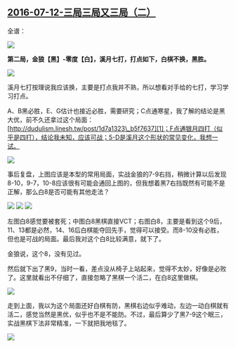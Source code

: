 ## [2016-07-12-三局三局又三局（二）][0]

全谱：  

![](http://imglf0.ph.126.net/0TSsLaHQMfhoNF4IztpFoQ==/6631615322489988465.png)  

**第二局，金狼【黑】-零度【白】，溪月七打，打点如下，白棋不换，黑胜。**  

![](http://imglf2.ph.126.net/QMk4Qk_tcFPwYyU2r0Kq9A==/6631528461071396138.jpg)  

溪月七打按理说我应该换，主要是打点我并不熟，所以想看对手给的七打，学习学习打点。

A、B黑必胜，E、G估计也接近必胜，需要研究；C点通寒星，我了解的结论是黑大优，前不久还拿过这个局面：[http://dudulism.linesh.tw/post/1d7a1323\_b5f7637][1]；F点通银月四打（似乎是四打），结论我未知，应该可战；5-D是溪月这个形状的常见变化，我想一试。

![](http://imglf0.ph.126.net/IcDkBE4EihPos3WH8awF6A==/6631526262048140670.jpg)  

事后复盘，上图应该是本型的常用局面，实战金狼的7-9右挡，稍微计算以后发现8-10，9-7，10-8应该很有可能会通回上图的，但我想着黑7右挡既然有可能不是正解，那么白8是否可能有其他走法？

![](http://imglf2.ph.126.net/fdkO36WiSLenD02Oa6D0hA==/6631551550815579605.jpg) ![](http://imglf1.ph.126.net/Z6IeLdOC4-eZkzSlz-UvbQ==/6631607625908597368.jpg) ![](http://imglf2.ph.126.net/eadK0GME7miuvBjWnG4LAQ==/6631657103931849401.jpg)

左图白8感觉要被套死；中图白8黑棋直接VCT；右图白8，主要是看到这个9后，11、13都是必然，14、16后白棋能夺回先手，觉得可以接受。而8-10没有必胜，但也是可战的局面。最后我对这个白8比较满意，就下了。

金狼说，这个8，没有见过。

然后就下出了黑9，当时一看，差点没从椅子上站起来，觉得不太妙，好像是必败了。这里就看出不仔细了，直接忽略了黑棋一个活二，在白8这里做棋。

![](http://imglf0.ph.126.net/0ZeVVS5p3uRG_xRYusyzzg==/6631664800513246185.jpg)  

走到上面，我以为这个局面还好白棋有防，黑棋右边似乎难动，左边一动白棋就有活二，感觉当然是黑优，似乎也不是不能防。不过，最后算少了黑7-9这个眠三，实战黑棋下法非常精准，一下就把我地毯了。

![](http://imglf1.ph.126.net/X6JnfaqBDab0D4GIOA5Xng==/6631676895141149317.jpg)  

  
  
  



[0]: #
[1]: http://dudulism.linesh.tw/post/1d7a1323_b5f7637
